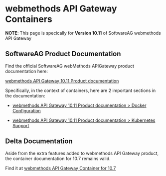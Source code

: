 # webmethods API Gateway Containers

**NOTE**: This page is specically for **Version 10.11** of SoftwareAG webmethods API Gateway

## SoftwareAG Product Documentation

Find the official SoftwareAG webMethods APIGateway product documentation here: 

[webmethods API Gateway 10.11 Product documentation](https://documentation.softwareag.com/webmethods/api_gateway/yai10-11/10-11_API_Gateway_webhelp/index.html)

Specifically, in the context of containers, here are 2 important sections in the documentation:

- [webmethods API Gateway 10.11 Product documentation > Docker Configuration](https://documentation.softwareag.com/webmethods/api_gateway/yai10-11/10-11_API_Gateway_webhelp/index.html#page/api-gateway-integrated-webhelp%2Fco-overview_docker_configuration.html%23)

- [webmethods API Gateway 10.11 Product documentation > Kubernetes Support](https://documentation.softwareag.com/webmethods/api_gateway/yai10-11/10-11_API_Gateway_webhelp/index.html#page/api-gateway-integrated-webhelp%2Fco-kubernetes_support.html%23)

## Delta Documentation

Aside from the extra features added to webmethods API Gateway product, the container documentation for 10.7 remains valid.

Find it at [webmethods API Gateway Container for 10.7](../10.7/apigateway.md)